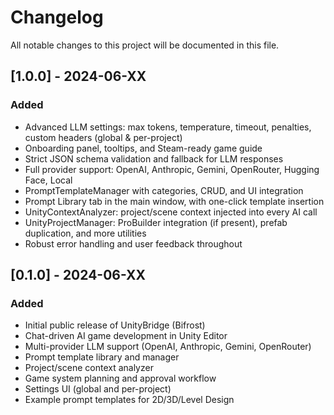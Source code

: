 # Changelog

All notable changes to this project will be documented in this file.

## [1.0.0] - 2024-06-XX

### Added

- Advanced LLM settings: max tokens, temperature, timeout, penalties, custom headers (global & per-project)
- Onboarding panel, tooltips, and Steam-ready game guide
- Strict JSON schema validation and fallback for LLM responses
- Full provider support: OpenAI, Anthropic, Gemini, OpenRouter, Hugging Face, Local
- PromptTemplateManager with categories, CRUD, and UI integration
- Prompt Library tab in the main window, with one-click template insertion
- UnityContextAnalyzer: project/scene context injected into every AI call
- UnityProjectManager: ProBuilder integration (if present), prefab duplication, and more utilities
- Robust error handling and user feedback throughout

## [0.1.0] - 2024-06-XX

### Added

- Initial public release of UnityBridge (Bifrost)
- Chat-driven AI game development in Unity Editor
- Multi-provider LLM support (OpenAI, Anthropic, Gemini, OpenRouter)
- Prompt template library and manager
- Project/scene context analyzer
- Game system planning and approval workflow
- Settings UI (global and per-project)
- Example prompt templates for 2D/3D/Level Design
